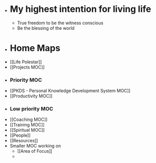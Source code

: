 - # My highest intention for living life
    - True freedom to be the witness conscious
    - Be the blessing of the world
- # Home Maps
- [[Life Polestar]]
- [[Projects MOC]]
- ### Priority MOC
- [[PKDS - Personal Knowledge Development System MOC]]
- [[Productivity MOC]]
- ### Low priority MOC
- [[Coaching MOC]]
- [[Training MOC]]
- [[Spiritual MOC]]
- [[People]]
- [[Resources]]
- Smaller MOC working on
    - [[Area of Focus]]
    - 
